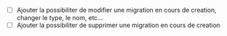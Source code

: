 - [ ] Ajouter la possibiliter de modifier une migration en cours de creation, changer le type, le nom, etc...
- [ ] Ajouter la possibiliter de supprimer une migration en cours de creation
